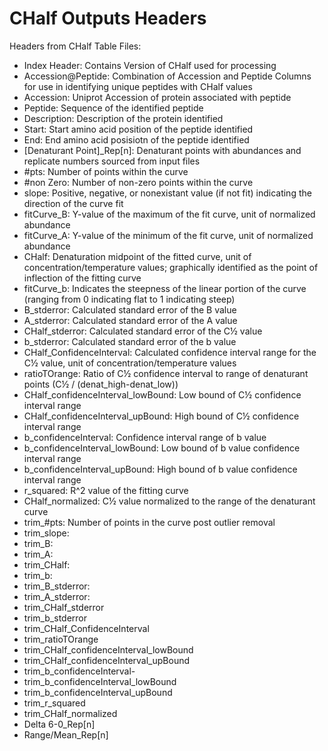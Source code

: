 # CHalf Outputs Headers

Headers from CHalf Table Files:
- Index Header: Contains Version of CHalf used for processing
- Accession@Peptide: Combination of Accession and Peptide Columns for use in identifying unique peptides with CHalf values
- Accession: Uniprot Accession of protein associated with peptide
- Peptide: Sequence of the identified peptide
- Description: Description of the protein identified
- Start: Start amino acid position of the peptide identified
- End: End amino acid posisiotn of the peptide identified
- [Denaturant Point]_Rep[n]: Denaturant points with abundances and replicate numbers sourced from input files
- #pts: Number of points within the curve
- #non Zero: Number of non-zero points within the curve
- slope: Positive, negative, or nonexistant value (if not fit) indicating the direction of the curve fit
- fitCurve_B: Y-value of the maximum of the fit curve, unit of normalized abundance
- fitCurve_A: Y-value of the minimum of the fit curve, unit of normalized abundance
- CHalf: Denaturation midpoint of the fitted curve, unit of concentration/temperature values; graphically identified as the point of inflection of the fitting curve
- fitCurve_b: Indicates the steepness of the linear portion of the curve (ranging from 0 indicating flat to 1 indicating steep)
- B_stderror: Calculated standard error of the B value
- A_stderror: Calculated standard error of the A value
- CHalf_stderror: Calculated standard error of the C½ value
- b_stderror: Calculated standard error of the b value
- CHalf_ConfidenceInterval: Calculated confidence interval range for the C½ value, unit of concentration/temperature values
- ratioTOrange: Ratio of C½ confidence interval to range of denaturant points (C½ / (denat_high-denat_low))
- CHalf_confidenceInterval_lowBound: Low bound of C½ confidence interval range
- CHalf_confidenceInterval_upBound: High bound of C½ confidence interval range
- b_confidenceInterval: Confidence interval range of b value
- b_confidenceInterval_lowBound: Low bound of b value confidence interval range
- b_confidenceInterval_upBound: High bound of b value confidence interval range
- r_squared: R^2 value of the fitting curve
- CHalf_normalized: C½ value normalized to the range of the denaturant curve
- trim_#pts: Number of points in the curve post outlier removal
- trim_slope:
- trim_B:
- trim_A:
- trim_CHalf:
- trim_b:
- trim_B_stderror:
- trim_A_stderror:
- trim_CHalf_stderror
- trim_b_stderror
- trim_CHalf_ConfidenceInterval
- trim_ratioTOrange
- trim_CHalf_confidenceInterval_lowBound
- trim_CHalf_confidenceInterval_upBound
- trim_b_confidenceInterval- 
- trim_b_confidenceInterval_lowBound
- trim_b_confidenceInterval_upBound
- trim_r_squared
- trim_CHalf_normalized
- Delta 6-0_Rep[n]
- Range/Mean_Rep[n]
